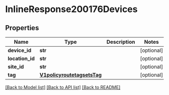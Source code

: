 # InlineResponse200176Devices

## Properties
Name | Type | Description | Notes
------------ | ------------- | ------------- | -------------
**device_id** | **str** |  | [optional] 
**location_id** | **str** |  | [optional] 
**site_id** | **str** |  | [optional] 
**tag** | [**V1policyroutetagsetsTag**](V1policyroutetagsetsTag.md) |  | [optional] 

[[Back to Model list]](../README.md#documentation-for-models) [[Back to API list]](../README.md#documentation-for-api-endpoints) [[Back to README]](../README.md)

